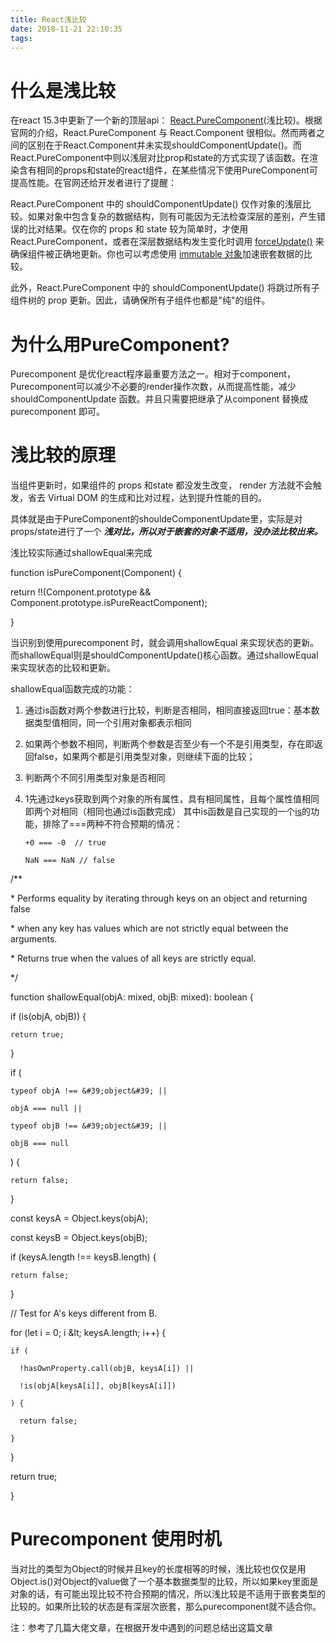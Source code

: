 ```yaml
---
title: React浅比较
date: 2018-11-21 22:10:35
tags:
---
```


# 什么是浅比较

在react 15.3中更新了一个新的顶层api： [React.PureComponent](https://zh-hans.reactjs.org/docs/react-api.html#reactpurecomponent)(浅比较)。根据官网的介绍，React.PureComponent 与 React.Component 很相似。然而两者之间的区别在于React.Component并未实现shouldComponentUpdate()。而React.PureComponent中则以浅层对比prop和state的方式实现了该函数。在渲染含有相同的props和state的react组件，在某些情况下使用PureComponent可提高性能。在官网还给开发者进行了提醒：

React.PureComponent 中的 shouldComponentUpdate() 仅作对象的浅层比较。如果对象中包含复杂的数据结构，则有可能因为无法检查深层的差别，产生错误的比对结果。仅在你的 props 和 state 较为简单时，才使用 React.PureComponent，或者在深层数据结构发生变化时调用 [forceUpdate()](https://zh-hans.reactjs.org/docs/react-component.html#forceupdate) 来确保组件被正确地更新。你也可以考虑使用 [immutable 对象](https://facebook.github.io/immutable-js/)加速嵌套数据的比较。

此外，React.PureComponent 中的 shouldComponentUpdate() 将跳过所有子组件树的 prop 更新。因此，请确保所有子组件也都是&quot;纯&quot;的组件。

# 为什么用PureComponent?

Purecomponent 是优化react程序最重要方法之一。相对于component，Purecomponent可以减少不必要的render操作次数，从而提高性能，减少shouldComponentUpdate 函数。并且只需要把继承了从component 替换成purecomponent 即可。

# 浅比较的原理

当组件更新时，如果组件的 props 和state 都没发生改变， render 方法就不会触发，省去 Virtual DOM 的生成和比对过程，达到提升性能的目的。

具体就是由于PureComponent的shouldeComponentUpdate里，实际是对props/state进行了一个  **_浅对比，所以对于嵌套的对象不适用，没办法比较出来。_**

浅比较实际通过shallowEqual来完成

function isPureComponent(Component) {

  return !!(Component.prototype &amp;&amp; Component.prototype.isPureReactComponent);

}

当识别到使用purecomponent 时，就会调用shallowEqual  来实现状态的更新。而shallowEqual则是shouldComponentUpdate()核心函数。通过shallowEqual来实现状态的比较和更新。

shallowEqual函数完成的功能：

1. 通过is函数对两个参数进行比较，判断是否相同，相同直接返回true：基本数据类型值相同，同一个引用对象都表示相同
2. 如果两个参数不相同，判断两个参数是否至少有一个不是引用类型，存在即返回false，如果两个都是引用类型对象，则继续下面的比较；
3. 判断两个不同引用类型对象是否相同
  1. 1先通过keys获取到两个对象的所有属性，具有相同属性，且每个属性值相同即两个对相同（相同也通过is函数完成）        其中is函数是自己实现的一个[is](https://developer.mozilla.org/en-US/docs/Web/JavaScript/Reference/Global_Objects/Object/is)的功能，排除了===两种不符合预期的情况：

         +0 === -0  // true

         NaN === NaN // false

/\*\*

 \* Performs equality by iterating through keys on an object and returning false

 \* when any key has values which are not strictly equal between the arguments.

 \* Returns true when the values of all keys are strictly equal.

 \*/

function shallowEqual(objA: mixed, objB: mixed): boolean {

  if (is(objA, objB)) {

    return true;

  }

  if (

    typeof objA !== &#39;object&#39; ||

    objA === null ||

    typeof objB !== &#39;object&#39; ||

    objB === null

  ) {

    return false;

  }

  const keysA = Object.keys(objA);

  const keysB = Object.keys(objB);

  if (keysA.length !== keysB.length) {

    return false;

  }

  // Test for A&#39;s keys different from B.

  for (let i = 0; i \&lt; keysA.length; i++) {

    if (

      !hasOwnProperty.call(objB, keysA[i]) ||

      !is(objA[keysA[i]], objB[keysA[i]])

    ) {

      return false;

    }

  }

  return true;

}

# Purecomponent 使用时机

当对比的类型为Object的时候并且key的长度相等的时候，浅比较也仅仅是用Object.is()对Object的value做了一个基本数据类型的比较，所以如果key里面是对象的话，有可能出现比较不符合预期的情况，所以浅比较是不适用于嵌套类型的比较的。如果所比较的状态是有深层次嵌套，那么purecomponent就不适合你。

注：参考了几篇大佬文章，在根据开发中遇到的问题总结出这篇文章
